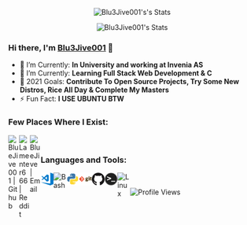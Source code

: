 <!-- List Of Websites-->
[github]: https://github.com/Blu3Jive001
[gmail]: mailto:blu3jive@gmail.com
[reddit]: https://www.reddit.com/user/Lamenter666

<p align="center">
  <img alt="Blu3Jive001's's Stats" src="https://github-readme-stats.vercel.app/api/?username=Blu3Jive001&layout=compact&show_icons=true&include_all_commits=true&hide_border=true&theme=nord" />
</p>

<p align="center">
  <img alt="Blu3Jive001's Stats" src="https://github-readme-stats.vercel.app/api/top-langs/?username=Blu3Jive001&layout=compact&show_icons=true&include_all_commits=true&hide_border=true&theme=nord&langs_count=10" />
</p>

### Hi there, I'm [Blu3Jive001](https://github.com/Blu3Jive001) 👋

- 🥅 I’m Currently: **In University and working at Invenia AS**
- 🌱 I’m Currently: **Learning Full Stack Web Development & C**
- 🔭 2021 Goals: **Contribute To Open Source Projects, Try Some New Distros, Rice All Day & Complete My Masters**
- ⚡ Fun Fact: **I USE UBUNTU BTW**

### Few Places Where I Exist:

[<img align="left" alt="BlueJive001 | Github" width="22px" src="https://image.flaticon.com/icons/svg/733/733553.svg" />][github]
[<img align="left" alt="Lamenter666 | Reddit" width="22px" src="https://www.flaticon.com/svg/vstatic/svg/2111/2111589.svg?token=exp=1612119565~hmac=f971c14e9568bb07a8c98d289957ef96" />][reddit]
[<img align="left" alt="BlueJive | Email" width="22px" src="https://image.flaticon.com/icons/svg/732/732200.svg" />][gmail]

<br />

### Languages and Tools:

[<img align="left" alt="Visual Studio Code" width="26px" src="https://raw.githubusercontent.com/github/explore/80688e429a7d4ef2fca1e82350fe8e3517d3494d/topics/visual-studio-code/visual-studio-code.png" />](https://www.google.com/search?&q=Visual+Studio+Code)
[<img align="left" alt="Bash" width="26px" src="https://raw.githubusercontent.com/odb/official-bash-logo/master/assets/Logos/Icons/SVG/128x128.svg" />](https://www.google.com/search?&q=Bash)
[<img align="left" alt="Python" width="26px" src="https://raw.githubusercontent.com/PKief/vscode-material-icon-theme/master/icons/python.svg" />](https://www.google.com/search?&q=Python)
[<img align="left" alt="Git" width="26px" src="https://raw.githubusercontent.com/github/explore/80688e429a7d4ef2fca1e82350fe8e3517d3494d/topics/git/git.png" />](https://www.google.com/search?&q=Git)
[<img align="left" alt="GitHub" width="26px" src="https://raw.githubusercontent.com/github/explore/78df643247d429f6cc873026c0622819ad797942/topics/github/github.png" />](https://www.google.com/search?&q=Github)
[<img align="left" alt="Terminal" width="26px" src="https://raw.githubusercontent.com/github/explore/80688e429a7d4ef2fca1e82350fe8e3517d3494d/topics/terminal/terminal.png" />](https://www.google.com/search?&q=command+line+interface)
[<img align="left" alt="Linux" width="26px" src="https://image.flaticon.com/icons/svg/226/226772.svg" />](https://www.google.com/search?&q=Linux)

<br />

![Profile Views](https://api.ghprofile.me/view?username=v1nam&label=profile_views)
